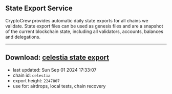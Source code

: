 ## State Export Service
CryptoCrew provides automatic daily state exports for all chains we validate. State export files can be used as genesis files and are a snapshot of the current blockchain state, including all validators, accounts, balances and delegations.

---
**Download: [celestia state export](https://dl-eu2.ccvalidators.com/SERVICE/celestia/celestia_export_2247807.json)**
---

- last updated: Sun Sep 01 2024 17:33:07
- chain id: `celestia`
- export height: `2247807`
- use for: airdrops, local tests, chain recovery
